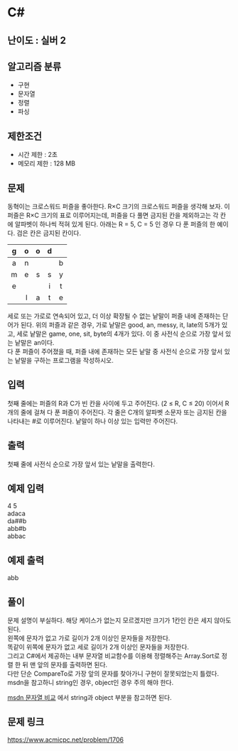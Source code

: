 # C#

## 난이도 : 실버 2

## 알고리즘 분류
  - 구현
  - 문자열
  - 정렬
  - 파싱

## 제한조건
  - 시간 제한 : 2초
  - 메모리 제한 : 128 MB

## 문제
동혁이는 크로스워드 퍼즐을 좋아한다. R×C 크기의 크로스워드 퍼즐을 생각해 보자. 이 퍼즐은 R×C 크기의 표로 이루어지는데, 퍼즐을 다 풀면 금지된 칸을 제외하고는 각 칸에 알파벳이 하나씩 적혀 있게 된다. 아래는 R = 5, C = 5 인 경우 다 푼 퍼즐의 한 예이다. 검은 칸은 금지된 칸이다.<br/>

|g|o|o|d||
|:---:|:---:|:---:|:---:|:---:|
|a|n|||b|
|m|e|s|s|y|
|e|||i|t|
||l|a|t|e|

세로 또는 가로로 연속되어 있고, 더 이상 확장될 수 없는 낱말이 퍼즐 내에 존재하는 단어가 된다. 위의 퍼즐과 같은 경우, 가로 낱말은 good, an, messy, it, late의 5개가 있고, 세로 낱말은 game, one, sit, byte의 4개가 있다. 이 중 사전식 순으로 가장 앞서 있는 낱말은 an이다.<br/>
다 푼 퍼즐이 주어졌을 때, 퍼즐 내에 존재하는 모든 낱말 중 사전식 순으로 가장 앞서 있는 낱말을 구하는 프로그램을 작성하시오.<br/>


## 입력
첫째 줄에는 퍼즐의 R과 C가 빈 칸을 사이에 두고 주어진다. (2 ≤ R, C ≤ 20) 이어서 R개의 줄에 걸쳐 다 푼 퍼즐이 주어진다. 각 줄은 C개의 알파벳 소문자 또는 금지된 칸을 나타내는 #로 이루어진다. 낱말이 하나 이상 있는 입력만 주어진다.<br/>


## 출력
첫째 줄에 사전식 순으로 가장 앞서 있는 낱말을 출력한다.<br/>


## 예제 입력
4 5<br/>
adaca<br/>
da##b<br/>
abb#b<br/>
abbac<br/>


## 예제 출력
abb<br/>


## 풀이
문제 설명이 부실하다. 해당 케이스가 없는지 모르겠지만 크기가 1칸인 칸은 세지 않아도 된다.<br/>
왼쪽에 문자가 없고 가로 길이가 2개 이상인 문자들을 저장한다.<br/>
똑같이 위쪽에 문자가 없고 세로 길이가 2개 이상인 문자들을 저장한다.<br/>
그리고 C#에서 제공하는 내부 문자열 비교함수를 이용해 정렬해주는 Array.Sort로 정렬 한 뒤 맨 앞의 문자를 출력하면 된다.<br/>
다만 단순 CompareTo로 가장 앞의 문자를 찾아가니 구현이 잘못되었는지 틀렸다.<br/>
msdn을 참고하니 string인 경우, object인 경우 주의 해야 한다.<br/>

[msdn 문자열 비교](https://learn.microsoft.com/ko-kr/dotnet/api/system.string.compareto?view=net-9.0) 에서 string과 object 부분을 참고하면 된다.<br/>


## 문제 링크
https://www.acmicpc.net/problem/1706